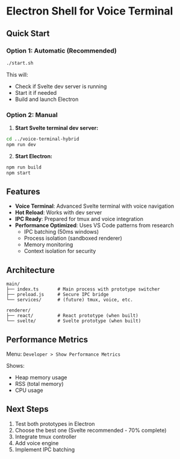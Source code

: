 # Electron Shell for Voice Terminal

## Quick Start

### Option 1: Automatic (Recommended)
```bash
./start.sh
```
This will:
- Check if Svelte dev server is running
- Start it if needed
- Build and launch Electron

### Option 2: Manual

1. **Start Svelte terminal dev server:**
```bash
cd ../voice-terminal-hybrid
npm run dev
```

2. **Start Electron:**
```bash
npm run build
npm start
```

## Features

- **Voice Terminal**: Advanced Svelte terminal with voice navigation
- **Hot Reload**: Works with dev server
- **IPC Ready**: Prepared for tmux and voice integration
- **Performance Optimized**: Uses VS Code patterns from research
  - IPC batching (50ms windows)
  - Process isolation (sandboxed renderer)
  - Memory monitoring
  - Context isolation for security

## Architecture

```
main/
├── index.ts       # Main process with prototype switcher
├── preload.js     # Secure IPC bridge
└── services/      # (future) tmux, voice, etc.

renderer/
├── react/         # React prototype (when built)
└── svelte/        # Svelte prototype (when built)
```

## Performance Metrics

Menu: `Developer > Show Performance Metrics`

Shows:
- Heap memory usage
- RSS (total memory)
- CPU usage

## Next Steps

1. Test both prototypes in Electron
2. Choose the best one (Svelte recommended - 70% complete)
3. Integrate tmux controller
4. Add voice engine
5. Implement IPC batching